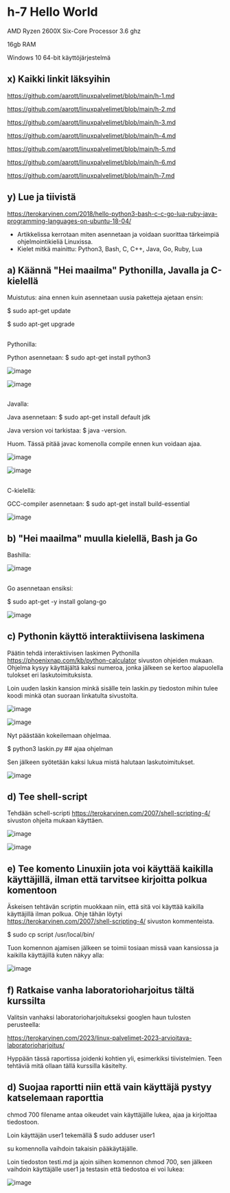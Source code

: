 # h-7 Hello World

AMD Ryzen 2600X Six-Core Processor 3.6 ghz

16gb RAM

Windows 10 64-bit käyttöjärjestelmä  

## x) Kaikki linkit läksyihin  

https://github.com/aarott/linuxpalvelimet/blob/main/h-1.md  

https://github.com/aarott/linuxpalvelimet/blob/main/h-2.md  

https://github.com/aarott/linuxpalvelimet/blob/main/h-3.md  

https://github.com/aarott/linuxpalvelimet/blob/main/h-4.md  

https://github.com/aarott/linuxpalvelimet/blob/main/h-5.md

https://github.com/aarott/linuxpalvelimet/blob/main/h-6.md  

https://github.com/aarott/linuxpalvelimet/blob/main/h-7.md

## y) Lue ja tiivistä  

https://terokarvinen.com/2018/hello-python3-bash-c-c-go-lua-ruby-java-programming-languages-on-ubuntu-18-04/  

- Artikkelissa kerrotaan miten asennetaan ja voidaan suorittaa tärkeimpiä ohjelmointikieliä Linuxissa.  
- Kielet mitkä mainittu: Python3, Bash, C, C++, Java, Go, Ruby, Lua


## a) Käännä "Hei maailma" Pythonilla, Javalla ja C-kielellä  

Muistutus: aina ennen kuin asennetaan uusia paketteja ajetaan ensin:  

$ sudo apt-get update  

$ sudo apt-get upgrade  

##  


Pythonilla: 

Python asennetaan: $ sudo apt-get install python3  


![image](https://github.com/aarott/linuxpalvelimet/assets/78908566/c418b33b-5a2b-4088-a893-386e7dec8641)


![image](https://github.com/aarott/linuxpalvelimet/assets/78908566/23ea5cf1-0d34-43a7-98a2-7b0e5d441973)  

##

Javalla:

Java asennetaan: $ sudo apt-get install default jdk  

Java version voi tarkistaa: $ java -version.  

Huom. Tässä pitää javac komenolla compile ennen kun voidaan ajaa.

![image](https://github.com/aarott/linuxpalvelimet/assets/78908566/15cbba74-ba39-46f4-a411-d5b03e865b36)  


![image](https://github.com/aarott/linuxpalvelimet/assets/78908566/d3fd31a2-1225-4a78-81a1-3d79836d1d3f)

##

C-kielellä:  

GCC-compiler asennetaan: $ sudo apt-get install build-essential  

![image](https://github.com/aarott/linuxpalvelimet/assets/78908566/7a32dbc3-c557-4e74-9cc1-de77b9d1aa4a)  

## b) "Hei maailma" muulla kielellä, Bash ja Go  

Bashilla:  

![image](https://github.com/aarott/linuxpalvelimet/assets/78908566/70485d16-db4c-452f-9af2-ea3b23962ac8)  

##

Go asennetaan ensiksi:

$ sudo apt-get -y install golang-go  

![image](https://github.com/aarott/linuxpalvelimet/assets/78908566/76590358-cdee-468c-a412-5482d219804d)  

## c) Pythonin käyttö interaktiivisena laskimena  

Päätin tehdä interaktiivisen laskimen Pythonilla https://phoenixnap.com/kb/python-calculator sivuston ohjeiden mukaan.  
Ohjelma kysyy käyttäjältä kaksi numeroa, jonka jälkeen se kertoo alapuolella tulokset eri laskutoimituksista.  

Loin uuden laskin kansion minkä sisälle tein laskin.py tiedoston mihin tulee koodi minkä otan suoraan linkatulta sivustolta.  

![image](https://github.com/aarott/linuxpalvelimet/assets/78908566/4eb71e44-d09d-4c48-9728-ca6eea7a1986)  

![image](https://github.com/aarott/linuxpalvelimet/assets/78908566/c46841c6-0687-4042-8204-5f8c2e3a5de5)  

Nyt päästään kokeilemaan ohjelmaa. 

$ python3 laskin.py ## ajaa ohjelman

Sen jälkeen syötetään kaksi lukua mistä halutaan laskutoimitukset.  

![image](https://github.com/aarott/linuxpalvelimet/assets/78908566/af9afdae-3c2e-4b1b-81d6-ca6c9e603f20)

## d) Tee shell-script  

Tehdään schell-scripti https://terokarvinen.com/2007/shell-scripting-4/ sivuston ohjeita mukaan käyttäen.  

![image](https://github.com/aarott/linuxpalvelimet/assets/78908566/738e3739-333e-4388-a964-3f0b4f870157)  


![image](https://github.com/aarott/linuxpalvelimet/assets/78908566/befbf06b-a304-4215-9e0c-1366d1e9a840)  

## e) Tee komento Linuxiin jota voi käyttää kaikilla käyttäjillä, ilman että tarvitsee kirjoitta polkua komentoon  

Äskeisen tehtävän scriptin muokkaan niin, että sitä voi käyttää kaikilla käyttäjillä ilman polkua. Ohje tähän löytyi  https://terokarvinen.com/2007/shell-scripting-4/  sivuston kommenteista.  

$ sudo cp script /usr/local/bin/  

Tuon komennon ajamisen jälkeen se toimii tosiaan missä vaan kansiossa ja kaikilla käyttäjillä kuten näkyy alla:  

![image](https://github.com/aarott/linuxpalvelimet/assets/78908566/ea0e7dc6-99fe-4ce6-8f62-b4ed7c2a98ed)


## f) Ratkaise vanha laboratorioharjoitus tältä kurssilta  

Valitsin vanhaksi laboratorioharjoitukseksi googlen haun tulosten perusteella:  

https://terokarvinen.com/2023/linux-palvelimet-2023-arvioitava-laboratorioharjoitus/  

Hyppään tässä raportissa joidenki kohtien yli, esimerkiksi tiivistelmien. Teen tehtäviä mitä ollaan tällä kurssilla käsitelty.  

## d) Suojaa raportti niin että vain käyttäjä pystyy katselemaan raporttia  

chmod 700 filename antaa oikeudet vain käyttäjälle lukea, ajaa ja kirjoittaa tiedostoon.

Loin käyttäjän user1 tekemällä $ sudo adduser user1  

su komennolla vaihdoin takaisin pääkäytäjälle.  

Loin tiedoston testi.md ja ajoin siihen komennon chmod 700, sen jälkeen vaihdoin käyttäjälle user1 ja testasin että tiedostoa ei voi lukea:  

![image](https://github.com/aarott/linuxpalvelimet/assets/78908566/a5e4b283-6706-43c0-a329-6ec692174978)








